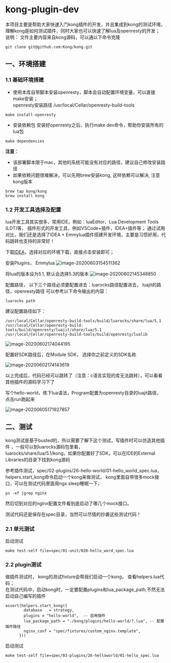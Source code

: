 # kong-plugin-dev


本项目主要是帮助大家快速入门kong插件的开发，并且集成到kong的测试环境，理解kong是如何测试插件，同时大家也可以快速了解lua及openresty的开发；   
说明： 文件主要内容来自kong源码，可以通以下命令克隆
```
git clone git@github.com:Kong/kong.git
```

## 一、环境搭建

### 1.1 基础环境搭建

* 使用本库自带脚本安装openresty，脚本会自动配置环境变量，可以直接make安装；  
openresty安装路径 /usr/local/Cellar/openresty-build-tools
```
make install-openresty
```

* 安装依赖包
安装好openresty之后，执行make dev命令，帮助你安装所有的lua包
```
make dependencies
```


**注意**：
*   该部署脚本限于mac，其他的系统可能没有对应的路径，建议自己修改安装路径
*   如果依赖问题很难解决，可以先用brew安装kong, 这样依赖可以解决, 注意kong版本
```
brew tap kong/kong
brew install kong
```


### 1.2 开发工具选择及配置

lua开发工具其实很多，常用IDE，例如：luaEditor、Lua Development Tools (LDT)等， 插件形式的开发工具，例如VSCode+插件，IDEA+插件等； 通过试用对比，我们还是选择了IDEA + Emmylua插件搭建开发环境，主要是习惯好用，代码跳转也支持的非常好！



下载[IDEA](https://www.jetbrains.com/idea/download/#section=mac)，选择对应的环境下载，直接点击安装即可；


安装Plugins， Emmylua
![image-20200603154511362](resource/md_picture/image-20200603154511362.png)



将lua的版本设为5.1, 默认会选择5.3的版本
![image-20200602145348850](resource/md_picture/image-20200602145348850.png)



配置路径， 以下三个路径必须要配置进去：luarocks路径配置进去， luajit的路径，openresty路径
可以参考以下命令输出的内容：

```
luarocks path
```

建议配置路径如下：

```
/usr/local/Cellar/openresty-build-tools/build/luarocks/share/lua/5.1
/usr/local/Cellar/openresty-build-tools/build/openresty/luajit/share/lua/5.1
/usr/local/Cellar/openresty-build-tools/build/openresty/lualib
```

![image-20200602174044195](resource/md_picture/image-20200602174044195.png)



配置好SDK路径后，在Module SDK， 选择你之前定义的SDK名称

![image-20200602174143619](resource/md_picture/image-20200602174143619.png)



以上完成后，代码已经可以跳转了（注意：c语言实现的库无法跳转），可以看看其他插件的源码学习下了



写个hello-world，练下lua语法，Program配置为openresty目录的luajit路径， 点击run跑起来

![image-20200605171927857](resource/md_picture/image-20200605172012149.png)


## 二、测试
kong测试是基于busted的，所以需要了解下这个测试，写插件时可以仿造其他插件 ，一般可以到luarocks源码包里看，   
luarocks/share/lua/5.1/kong，如果你配置好了SDK，可以在IDE的External Libraries的目录下找到kong源码

参考插件测试，spec/02-plugins/26-hello-world/01-hello_world_spec.lua， helpers.start_kong命令启动一个kong来做测试，
kong里面自带很多mock接口，可以在测试代码里面用ngx.sleep睡眠一下， 
```
ps -ef |grep nginx 
```
然后切到对应的nginx配置文件看到底启动了哪几个mock接口。


测试代码还是保存在spec目录，当然可以尽情的抄袭这些测试代码！
### 2.1 单元测试

启动测试
```
make test-self file=spec/01-unit/020-hello_word_spec.lua
```

### 2.2 plugin测试
做插件测试时， kong的测试fixture会帮我们启动一个kong， 查看helpers.lua代码；   
在测试代码中，启动kong时，一定要配置plugins和lua_package_path,不然无法启动自己编写的插件

```
assert(helpers.start_kong({
        database   = strategy,
        plugins = "hello-world",  -- 启用插件
        lua_package_path = "./kong/plugins/hello-world/?.lua", -- 配置插件路径
        nginx_conf = "spec/fixtures/custom_nginx.template",
      }))

```

启动测试
```
make test-self file=spec/03-plugins/26-helloworld/01-hello_spec.lua
```